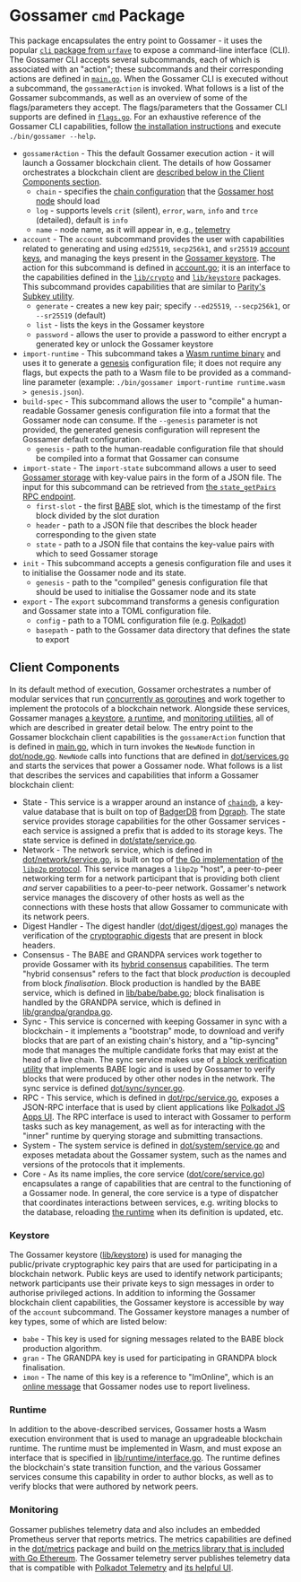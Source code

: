 # Gossamer `cmd` Package

This package encapsulates the entry point to Gossamer - it uses the popular
[`cli` package from `urfave`](https://github.com/urfave/cli/blob/master/docs/v1/manual.md) to expose a command-line
interface (CLI). The Gossamer CLI accepts several subcommands, each of which is associated with an "action"; these
subcommands and their corresponding actions are defined in [`main.go`](main.go). When the Gossamer CLI is executed
without a subcommand, the `gossamerAction` is invoked. What follows is a list of the Gossamer subcommands, as well as an
overview of some of the flags/parameters they accept. The flags/parameters that the Gossamer CLI supports are defined in
[`flags.go`](flags.go). For an exhaustive reference of the Gossamer CLI capabilities, follow
[the installation instructions](../../README.md#installation) and execute `./bin/gossamer --help`.

- `gossamerAction` - This the default Gossamer execution action - it will launch a Gossamer blockchain client. The
  details of how Gossamer orchestrates a blockchain client are [described below in the Client Components section](#client-components).
  - `chain` - specifies the [chain configuration](../../chain) that the
    [Gossamer host node](https://chainsafe.github.io/gossamer/getting-started/overview/host-architecture/) should load
  - `log` - supports levels `crit` (silent), `error`, `warn`, `info` and `trce` (detailed), default is `info`
  - `name` - node name, as it will appear in, e.g., [telemetry](https://telemetry.polkadot.io/)
- `account` - The `account` subcommand provides the user with capabilities related to generating and using `ed25519`,
  `secp256k1`, and `sr25519` [account keys](https://wiki.polkadot.network/docs/learn-keys), and managing the keys
  present in the [Gossamer keystore](#keystore). The action for this subcommand is defined in [account.go](account.go);
  it is an interface to the capabilities defined in the [`lib/crypto`](../../lib/crypto) and
  [`lib/keystore`](../../lib/keystore) packages. This subcommand provides capabilities that are similar to
  [Parity's Subkey utility](https://docs.substrate.io/v3/tools/subkey).
  - `generate` - creates a new key pair; specify `--ed25519`, `--secp256k1`, or `--sr25519` (default)
  - `list` - lists the keys in the Gossamer keystore
  - `password` - allows the user to provide a password to either encrypt a generated key or unlock the Gossamer
    keystore
- `import-runtime` - This subcommand takes a [Wasm runtime binary](https://wiki.polkadot.network/docs/learn-wasm) and
  uses it to generate a [genesis](https://wiki.polkadot.network/docs/glossary#genesis) configuration file; it does not
  require any flags, but expects the path to a Wasm file to be provided as a command-line parameter (example:
  `./bin/gossamer import-runtime runtime.wasm > genesis.json`).
- `build-spec` - This subcommand allows the user to "compile" a human-readable Gossamer genesis configuration file into
  a format that the Gossamer node can consume. If the `--genesis` parameter is not provided, the generated genesis
  configuration will represent the Gossamer default configuration.
  - `genesis` - path to the human-readable configuration file that should be compiled into a format that Gossamer can
    consume
- `import-state` - The `import-state` subcommand allows a user to seed [Gossamer storage](../../dot/state) with
  key-value pairs in the form of a JSON file. The input for this subcommand can be retrieved from
  [the `state_getPairs` RPC endpoint](https://github.com/w3f/PSPs/blob/master/PSPs/drafts/psp-6.md#1114-state_getpairs).
  - `first-slot` - the first [BABE](https://wiki.polkadot.network/docs/learn-consensus#block-production-babe) slot,
    which is the timestamp of the first block divided by the slot duration
  - `header` - path to a JSON file that describes the block header corresponding to the given state
  - `state` - path to a JSON file that contains the key-value pairs with which to seed Gossamer storage
- `init` - This subcommand accepts a genesis configuration file and uses it to initialise the Gossamer node and its
  state.
  - `genesis` - path to the "compiled" genesis configuration file that should be used to initialise the Gossamer node
    and its state
- `export` - The `export` subcommand transforms a genesis configuration and Gossamer state into a TOML configuration
  file.
  - `config` - path to a TOML configuration file (e.g. [Polkadot](../../chain/polkadot/config.toml))
  - `basepath` - path to the Gossamer data directory that defines the state to export

## Client Components

In its default method of execution, Gossamer orchestrates a number of modular services that run
[concurrently as goroutines](https://www.golang-book.com/books/intro/10) and work together to implement the protocols of
a blockchain network. Alongside these services, Gossamer manages [a keystore](#keystore), [a runtime](#runtime), and
[monitoring utilities](#monitoring), all of which are described in greater detail below. The entry point to the Gossamer
blockchain client capabilities is the `gossamerAction` function that is defined in [main.go](main.go), which in turn
invokes the `NewNode` function in [dot/node.go](../../dot/node.go). `NewNode` calls into functions that are defined in
[dot/services.go](../../dot/services.go) and starts the services that power a Gossamer node. What follows is a list that
describes the services and capabilities that inform a Gossamer blockchain client:

- State - This service is a wrapper around an instance of [`chaindb`](https://github.com/ChainSafe/chaindb), a key-value
  database that is built on top of [BadgerDB](https://github.com/dgraph-io/badger) from [Dgraph](https://dgraph.io/).
  The state service provides storage capabilities for the other Gossamer services - each service is assigned a prefix
  that is added to its storage keys. The state service is defined in [dot/state/service.go](../../dot/state/service.go).
- Network - The network service, which is defined in [dot/network/service.go](../../dot/network/service.go), is built on
  top of [the Go implementation](https://github.com/libp2p/go-libp2p) of [the `libp2p` protocol](https://libp2p.io/).
  This service manages a `libp2p` "host", a peer-to-peer networking term for a network participant that is providing
  both client _and_ server capabilities to a peer-to-peer network. Gossamer's network service manages the discovery of
  other hosts as well as the connections with these hosts that allow Gossamer to communicate with its network peers.
- Digest Handler - The digest handler ([dot/digest/digest.go](../../dot/digest/digest.go)) manages the verification of
  the [cryptographic digests](https://docs.substrate.io/v3/getting-started/glossary/#digest) that are present in block
  headers.
- Consensus - The BABE and GRANDPA services work together to provide Gossamer with its
  [hybrid consensus](https://wiki.polkadot.network/docs/learn-consensus#hybrid-consensus) capabilities. The term "hybrid
  consensus" refers to the fact that block _production_ is decoupled from block _finalisation_. Block production is
  handled by the BABE service, which is defined in [lib/babe/babe.go](../../lib/babe/babe.go); block finalisation is
  handled by the GRANDPA service, which is defined in [lib/grandpa/grandpa.go](../../lib/grandpa/grandpa.go).
- Sync - This service is concerned with keeping Gossamer in sync with a blockchain - it implements a "bootstrap" mode,
  to download and verify blocks that are part of an existing chain's history, and a "tip-syncing" mode that manages the
  multiple candidate forks that may exist at the head of a live chain. The sync service makes use of
  [a block verification utility](../../lib/babe/verify.go) that implements BABE logic and is used by Gossamer to verify
  blocks that were produced by other other nodes in the network. The sync service is defined
  [dot/sync/syncer.go](../../dot/sync/syncer.go).
- RPC - This service, which is defined in [dot/rpc/service.go](../../dot/rpc/service.go), exposes a JSON-RPC interface
  that is used by client applications like [Polkadot JS Apps UI](https://polkadot.js.org/apps/). The RPC interface is
  used to interact with Gossamer to perform tasks such as key management, as well as for interacting with the "inner"
  runtime by querying storage and submitting transactions.
- System - The system service is defined in [dot/system/service.go](../../dot/system/service.go) and exposes metadata
  about the Gossamer system, such as the names and versions of the protocols that it implements.
- Core - As its name implies, the core service ([dot/core/service.go](../../dot/core/service.go)) encapsulates a range
  of capabilities that are central to the functioning of a Gossamer node. In general, the core service is a type of
  dispatcher that coordinates interactions between services, e.g. writing blocks to the database, reloading
  [the runtime](#runtime) when its definition is updated, etc.

### Keystore

The Gossamer keystore ([lib/keystore](../../lib/keystore)) is used for managing the public/private cryptographic key
pairs that are used for participating in a blockchain network. Public keys are used to identify network participants;
network participants use their private keys to sign messages in order to authorise privileged actions. In addition to
informing the Gossamer blockchain client capabilities, the Gossamer keystore is accessible by way of the `account`
subcommand. The Gossamer keystore manages a number of key types, some of which are listed below:

- `babe` - This key is used for signing messages related to the BABE block production algorithm.
- `gran` - The GRANDPA key is used for participating in GRANDPA block finalisation.
- `imon` - The name of this key is a reference to "ImOnline", which is an
  [online message](https://wiki.polkadot.network/docs/glossary#online-message) that Gossamer nodes use to report
  liveliness.

### Runtime

In addition to the above-described services, Gossamer hosts a Wasm execution environment that is used to manage an
upgradeable blockchain runtime. The runtime must be implemented in Wasm, and must expose an interface that is specified
in [lib/runtime/interface.go](../../lib/runtime/interface.go). The runtime defines the blockchain's state transition
function, and the various Gossamer services consume this capability in order to author blocks, as well as to verify
blocks that were authored by network peers.

### Monitoring

Gossamer publishes telemetry data and also includes an embedded Prometheus server that reports metrics. The metrics
capabilities are defined in the [dot/metrics](../../dot/metrics) package and build on
[the metrics library that is included with Go Ethereum](https://github.com/ethereum/go-ethereum/blob/master/metrics/README.md).
The Gossamer telemetry server publishes telemetry data that is compatible with
[Polkadot Telemetry](https://github.com/paritytech/substrate-telemetry) and
[its helpful UI](https://telemetry.polkadot.io/).
